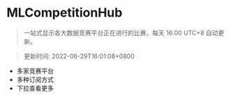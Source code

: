 # MLCompetitionHub

> 一站式显示各大数据竞赛平台正在进行的比赛，每天 16:00 UTC+8 自动更新。
  
> 更新时间: 2022-06-29T16:01:08+0800 

* 多家竞赛平台
* 多种订阅方式
* 下拉查看更多